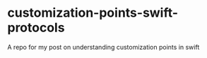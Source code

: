 # customization-points-swift-protocols
A repo for my post on understanding customization points in swift
